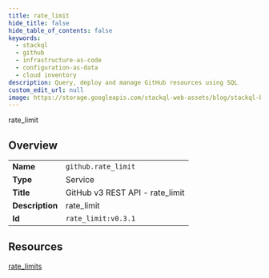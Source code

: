 ```yaml
---
title: rate_limit
hide_title: false
hide_table_of_contents: false
keywords:
  - stackql
  - github
  - infrastructure-as-code
  - configuration-as-data
  - cloud inventory
description: Query, deploy and manage GitHub resources using SQL
custom_edit_url: null
image: https://storage.googleapis.com/stackql-web-assets/blog/stackql-blog-post-featured-image.png
---
```

rate_limit  
    

## Overview
<table><tbody>
<tr><td><b>Name</b></td><td><code>github.rate_limit</code></td></tr>
<tr><td><b>Type</b></td><td>Service</td></tr>
<tr><td><b>Title</b></td><td>GitHub v3 REST API - rate_limit</td></tr>
<tr><td><b>Description</b></td><td>rate_limit</td></tr>
<tr><td><b>Id</b></td><td><code>rate_limit:v0.3.1</code></td></tr>
</tbody></table>

## Resources
<div class="row">
<div class="providerDocColumn">
<a href="/providers/github/rate_limit/rate_limits/">rate_limits</a><br />
</div>
<div class="providerDocColumn">
</div>
</div>

